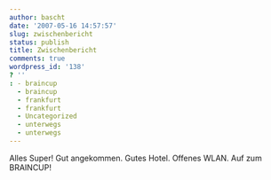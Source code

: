 ```yaml
---
author: bascht
date: '2007-05-16 14:57:57'
slug: zwischenbericht
status: publish
title: Zwischenbericht
comments: true
wordpress_id: '138'
? ''
: - braincup
  - braincup
  - frankfurt
  - frankfurt
  - Uncategorized
  - unterwegs
  - unterwegs
---
```


Alles Super! Gut angekommen. Gutes Hotel. Offenes WLAN. Auf zum
BRAINCUP!


